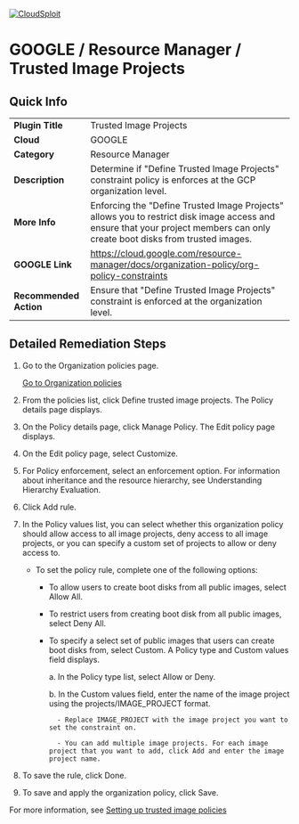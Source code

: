 [![CloudSploit](https://cloudsploit.com/img/logo-new-big-text-100.png "CloudSploit")](https://cloudsploit.com)

# GOOGLE / Resource Manager / Trusted Image Projects

## Quick Info

| | |
|-|-|
| **Plugin Title** | Trusted Image Projects |
| **Cloud** | GOOGLE |
| **Category** | Resource Manager |
| **Description** | Determine if \"Define Trusted Image Projects\" constraint policy is enforces at the GCP organization level. |
| **More Info** | Enforcing the \"Define Trusted Image Projects\" allows you to restrict disk image access and ensure that your project members can only create boot disks from trusted images. |
| **GOOGLE Link** | https://cloud.google.com/resource-manager/docs/organization-policy/org-policy-constraints |
| **Recommended Action** | Ensure that \"Define Trusted Image Projects\" constraint is enforced at the organization level. |

## Detailed Remediation Steps
1. Go to the Organization policies page.

    [Go to Organization policies](#https://console.cloud.google.com/iam-admin/orgpolicies/)

2. From the policies list, click Define trusted image projects. The Policy details page displays.

3. On the Policy details page, click Manage Policy. The Edit policy page displays.

4. On the Edit policy page, select Customize.

5. For Policy enforcement, select an enforcement option. For information about inheritance and the resource hierarchy, see Understanding Hierarchy Evaluation.

6. Click Add rule.

7. In the Policy values list, you can select whether this organization policy should allow access to all image projects, deny access to all image projects, or you can specify a custom set of projects to allow or deny access to.

    - To set the policy rule, complete one of the following options:

        - To allow users to create boot disks from all public images, select Allow All.

        - To restrict users from creating boot disk from all public images, select Deny All.

        - To specify a select set of public images that users can create boot disks from, select Custom. A Policy type and Custom values field displays.

            a. In the Policy type list, select Allow or Deny.

            b. In the Custom values field, enter the name of the image project using the projects/IMAGE_PROJECT format.

                - Replace IMAGE_PROJECT with the image project you want to set the constraint on.

                - You can add multiple image projects. For each image project that you want to add, click Add and enter the image project name.

8. To save the rule, click Done.

9. To save and apply the organization policy, click Save.

For more information, see [Setting up trusted image policies](#https://cloud.google.com/compute/docs/images/restricting-image-access)